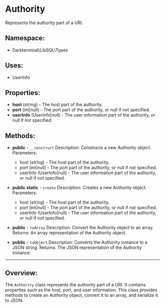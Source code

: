 # Authority

Represents the authority part of a URI.

## Namespace:
- Darkterminal\LibSQL\Types

## Uses:
- UserInfo

## Properties:
- **host** (string) - The host part of the authority.
- **port** (int|null) - The port part of the authority, or null if not specified.
- **userInfo** (UserInfo|null) - The user information part of the authority, or null if not specified.

## Methods:
- **public** - `__construct`
Description: Constructs a new Authority object.
Parameters:
  - host (string) - The host part of the authority.
  - port (int|null) - The port part of the authority, or null if not specified.
  - userInfo (UserInfo|null) - The user information part of the authority, or null if not specified.

- **public static** - `create`
Description: Creates a new Authority object.
Parameters:
  - host (string) - The host part of the authority.
  - port (int|null) - The port part of the authority, or null if not specified.
  - userInfo (UserInfo|null) - The user information part of the authority, or null if not specified.

- **public** - `toArray`
Description: Convert the Authority object to an array.
Returns: An array representation of the Authority object.

- **public** - `toObject`
Description: Converts the Authority instance to a JSON string.
Returns: The JSON representation of the Authority instance.

---

## Overview:
The `Authority` class represents the authority part of a URI. It contains properties such as the host, port, and user information. This class provides methods to create an Authority object, convert it to an array, and serialize it to JSON.
